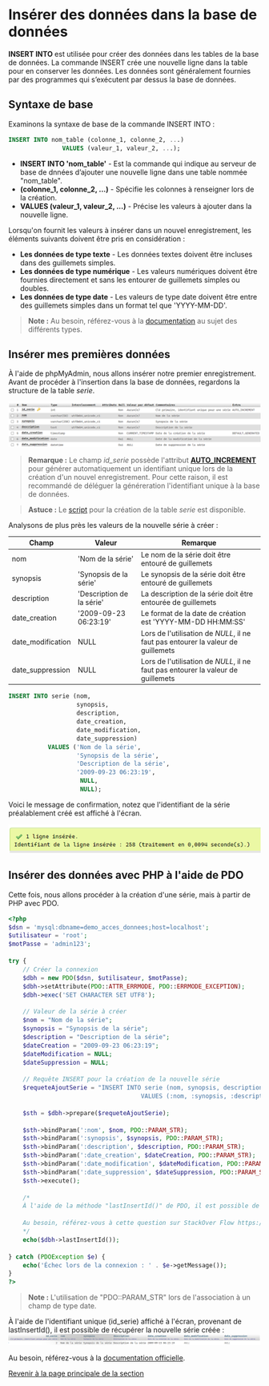 # Insérer des données dans la base de données

__INSERT INTO__ est utilisée pour créer des données dans les tables de la base de données. La commande INSERT crée une nouvelle ligne dans la table pour en conserver les données. Les données sont généralement fournies par des programmes qui s’exécutent par dessus la base de données.

## Syntaxe de base

Examinons la syntaxe de base de la commande INSERT INTO :

```sql
INSERT INTO nom_table (colonne_1, colonne_2, ...)
               VALUES (valeur_1, valeur_2, ...);
```

- __INSERT INTO 'nom_table'__ - Est la commande qui indique au serveur de base de dnnées d’ajouter une nouvelle ligne dans une table nommée "nom_table".
- __(colonne_1, colonne_2, ...)__ - Spécifie les colonnes à renseigner lors de la création.
- __VALUES (valeur_1, valeur_2, ...)__ - Précise les valeurs à ajouter dans la nouvelle ligne.

Lorsqu'on fournit les valeurs à insérer dans un nouvel enregistrement, les éléments suivants doivent être pris en considération :

- __Les données de type texte__ - Les données textes doivent être incluses dans des guillemets simples.
- __Les données de type numérique__ - Les valeurs numériques doivent être fournies directement et sans les entourer de guillemets simples ou doubles.
- __Les données de type date__ - Les valeurs de type date doivent être entre des guillemets simples dans un format tel que 'YYYY-MM-DD'.

>**Note :** Au besoin, référez-vous à la [documentation](https://dev.mysql.com/doc/refman/8.0/en/data-types.html) au sujet des différents types.

## Insérer mes premières données

À l'aide de phpMyAdmin, nous allons insérer notre premier enregistrement. Avant de procéder à l'insertion dans la base de données, regardons la structure de la table _serie_.

![Structure de la table série.](../images/structure-table-serie.PNG)

>**Remarque :** Le champ _id\_serie_ possède l'attribut __[AUTO_INCREMENT](https://dev.mysql.com/doc/refman/8.0/en/example-auto-increment.html)__ pour générer automatiquement un identifiant unique lors de la création d'un nouvel enregistrement. Pour cette raison, il est recommandé de déléguer la généreration l'identifiant unique à la base de données.

>**Astuce :** Le [script](../src/exemple-interaction-bd/creation-table-serie.sql) pour la création de la table _serie_ est disponible.

Analysons de plus près les valeurs de la nouvelle série à créer :

| Champ | Valeur | Remarque |
|---|---|---|
| nom | 'Nom de la série' | Le nom de la série doit être entouré de guillemets |
| synopsis | 'Synopsis de la série' | Le synopsis de la série doit être entouré de guillemets |
| description | 'Description de la série' | La description de la série doit être entourée de guillemets |
| date_creation | '2009-09-23 06:23:19' | Le format de la date de création est 'YYYY-MM-DD HH:MM:SS' |
| date\_modification | NULL | Lors de l'utilisation de _NULL_, il ne faut pas entourer la valeur de guillemets |
| date\_suppression | NULL | Lors de l'utilisation de _NULL_, il ne faut pas entourer la valeur de guillemets |

```sql
INSERT INTO serie (nom,
                   synopsis,
                   description,
                   date_creation,
                   date_modification,
                   date_suppression)
           VALUES ('Nom de la série',
                   'Synopsis de la série',
                   'Description de la série',
                   '2009-09-23 06:23:19',
                    NULL,
                    NULL);
```

Voici le message de confirmation, notez que l'identifiant de la série préalablement créé est affiché à l'écran.

![Message de confirmation suite à l'insertion de la série](../images/confirmation-phpmyadmin-insert.PNG)

## Insérer des données avec PHP à l'aide de PDO

Cette fois, nous allons procéder à la création d'une série, mais à partir de PHP avec PDO.

```php
<?php
$dsn = 'mysql:dbname=demo_acces_donnees;host=localhost';
$utilisateur = 'root';
$motPasse = 'admin123';

try {
    // Créer la connexion
    $dbh = new PDO($dsn, $utilisateur, $motPasse);
    $dbh->setAttribute(PDO::ATTR_ERRMODE, PDO::ERRMODE_EXCEPTION);
    $dbh->exec('SET CHARACTER SET UTF8');

    // Valeur de la série à créer
    $nom = "Nom de la série";
    $synopsis = "Synopsis de la série";
    $description = "Description de la série";
    $dateCreation = "2009-09-23 06:23:19";
    $dateModification = NULL;
    $dateSuppression = NULL;

    // Requête INSERT pour la création de la nouvelle série
    $requeteAjoutSerie = "INSERT INTO serie (nom, synopsis, description, date_creation, date_modification, date_suppression)
                                     VALUES (:nom, :synopsis, :description, :date_creation, :date_modification, :date_suppression)";

    $sth = $dbh->prepare($requeteAjoutSerie);

    $sth->bindParam(':nom', $nom, PDO::PARAM_STR);
    $sth->bindParam(':synopsis', $synopsis, PDO::PARAM_STR);
    $sth->bindParam(':description', $description, PDO::PARAM_STR);
    $sth->bindParam(':date_creation', $dateCreation, PDO::PARAM_STR);
    $sth->bindParam(':date_modification', $dateModification, PDO::PARAM_STR);
    $sth->bindParam(':date_suppression', $dateSuppression, PDO::PARAM_STR);
    $sth->execute();

    /*
    À l'aide de la méthode "lastInsertId()" de PDO, il est possible de récupérer l'identifiant unique de la série créée (id_serie).

    Au besoin, référez-vous à cette question sur StackOver Flow https://www.facebook.com/PawnStars/videos/483626918952135.
    */
    echo($dbh->lastInsertId());

} catch (PDOException $e) {
    echo('Échec lors de la connexion : ' . $e->getMessage());
}
?>
```

>**Note :** L'utilisation de "PDO::PARAM_STR" lors de l'association à un champ de type date.

À l'aide de l'identifiant unique (id_serie) affiché à l'écran, provenant de lastInsertId(), il est possible de récupérer la nouvelle série créée :
![Affichage de la nouvelle série créée à partir du PHP](../images/serie-cree-via-php.PNG)

Au besoin, référez-vous à la [documentation officielle](https://dev.mysql.com/doc/refman/8.0/en/insert.html).

[Revenir à la page principale de la section](README.md)
